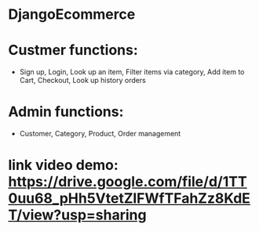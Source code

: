 # DjangoEcommerce

# Custmer functions:
- Sign up, Login, Look up an item, Filter items via category, Add item to Cart, Checkout, Look up history orders
# Admin functions:
- Customer, Category, Product, Order management

# link video demo: https://drive.google.com/file/d/1TT0uu68_pHh5VtetZlFWfTFahZz8KdET/view?usp=sharing
